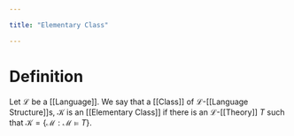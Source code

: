 ```yaml
---

title: "Elementary Class"

---
```

# Definition
Let $\mathcal{L}$ be a [[Language]]. We say that a [[Class]] of $\mathcal{L}$-[[Language Structure]]s, $\mathcal{K}$ is an [[Elementary Class]] if there is an $\mathcal{L}$-[[Theory]] $T$ such that $\mathcal{K} = \{\mathcal{M} : \mathcal{M} \models T\}$.